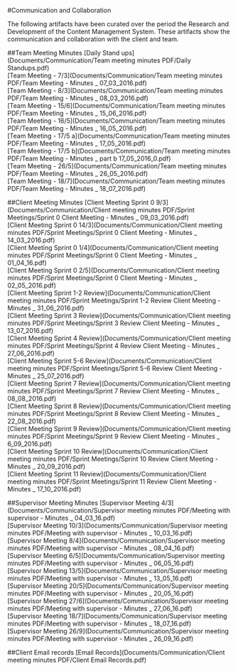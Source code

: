 #Communication and Collaboration

The following artifacts have been curated over the period the Research and
Development of the Content Management System. These artifacts show the communication
and collaboration with the client and team.

##Team Meeting Minutes
[Daily Stand ups](Documents/Communication/Team meeting minutes PDF/Daily Standups.pdf)  
[Team Meeting - 7/3](Documents/Communication/Team meeting minutes PDF/Team Meeting - Minutes _ 07_03_2016.pdf)  
[Team Meeting - 8/3](Documents/Communication/Team meeting minutes PDF/Team Meeting - Minutes _ 08_03_2016.pdf)  
[Team Meeting - 15/6](Documents/Communication/Team meeting minutes PDF/Team Meeting - Minutes _ 15_06_2016.pdf)  
[Team Meeting - 16/5](Documents/Communication/Team meeting minutes PDF/Team Meeting - Minutes _ 16_05_2016.pdf)  
[Team Meeting - 17/5 a](Documents/Communication/Team meeting minutes PDF/Team Meeting - Minutes _ 17_05_2016.pdf)  
[Team Meeting - 17/5 b](Documents/Communication/Team meeting minutes PDF/Team Meeting - Minutes _ part b 17_05_2016_0.pdf)  
[Team Meeting - 26/5](Documents/Communication/Team meeting minutes PDF/Team Meeting - Minutes _ 26_05_2016.pdf)  
[Team Meeting - 18/7](Documents/Communication/Team meeting minutes PDF/Team Meeting - Minutes _ 18_07_2016.pdf)  


##Client Meeting Minutes
[Client Meeting Sprint 0 9/3](Documents/Communication/Client meeting minutes PDF/Sprint Meetings/Sprint 0 Client Meeting - Minutes _ 09_03_2016.pdf)  
[Client Meeting Sprint 0 14/3](Documents/Communication/Client meeting minutes PDF/Sprint Meetings/Sprint 0 Client Meeting - Minutes _ 14_03_2016.pdf)  
[Client Meeting Sprint 0 1/4](Documents/Communication/Client meeting minutes PDF/Sprint Meetings/Sprint 0 Client Meeting - Minutes _ 01_04_16.pdf)  
[Client Meeting Sprint 0 2/5](Documents/Communication/Client meeting minutes PDF/Sprint Meetings/Sprint 0 Client Meeting - Minutes _ 02_05_2016.pdf)  
[Client Meeting Sprint 1-2 Review](Documents/Communication/Client meeting minutes PDF/Sprint Meetings/Sprint 1-2 Review Client Meeting - Minutes _ 31_06_2016.pdf)  
[Client Meeting Sprint 3 Review](Documents/Communication/Client meeting minutes PDF/Sprint Meetings/Sprint 3 Review Client Meeting - Minutes _ 13_07_2016.pdf)  
[Client Meeting Sprint 4 Review](Documents/Communication/Client meeting minutes PDF/Sprint Meetings/Sprint 4 Review Client Meeting - Minutes _ 27_06_2016.pdf)  
[Client Meeting Sprint 5-6 Review](Documents/Communication/Client meeting minutes PDF/Sprint Meetings/Sprint 5-6 Review Client Meeting - Minutes _ 25_07_2016.pdf)  
[Client Meeting Sprint 7 Review](Documents/Communication/Client meeting minutes PDF/Sprint Meetings/Sprint 7 Review Client Meeting - Minutes _ 08_08_2016.pdf)  
[Client Meeting Sprint 8 Review](Documents/Communication/Client meeting minutes PDF/Sprint Meetings/Sprint 8 Review Client Meeting - Minutes _ 22_08_2016.pdf)  
[Client Meeting Sprint 9 Review](Documents/Communication/Client meeting minutes PDF/Sprint Meetings/Sprint 9 Review Client Meeting - Minutes _ 6_09_2016.pdf)  
[Client Meeting Sprint 10 Review](Documents/Communication/Client meeting minutes PDF/Sprint Meetings/Sprint 10 Review Client Meeting - Minutes _ 20_09_2016.pdf)  
[Client Meeting Sprint 11 Review](Documents/Communication/Client meeting minutes PDF/Sprint Meetings/Sprint 11 Review Client Meeting - Minutes _ 17_10_2016.pdf)  


##Supervisor Meeting Minutes
[Supervisor Meeting 4/3](Documents/Communication/Supervisor meeting minutes PDF/Meeting with supervisor - Minutes _ 04_03_16.pdf)  
[Supervisor Meeting 10/3](Documents/Communication/Supervisor meeting minutes PDF/Meeting with supervisor - Minutes _ 10_03_16.pdf)  
[Supervisor Meeting 8/4](Documents/Communication/Supervisor meeting minutes PDF/Meeting with supervisor - Minutes _ 08_04_16.pdf)  
[Supervisor Meeting 6/5](Documents/Communication/Supervisor meeting minutes PDF/Meeting with supervisor - Minutes _ 06_05_16.pdf)  
[Supervisor Meeting 13/5](Documents/Communication/Supervisor meeting minutes PDF/Meeting with supervisor - Minutes _ 13_05_16.pdf)  
[Supervisor Meeting 20/5](Documents/Communication/Supervisor meeting minutes PDF/Meeting with supervisor - Minutes _ 20_05_16.pdf)  
[Supervisor Meeting 27/6](Documents/Communication/Supervisor meeting minutes PDF/Meeting with supervisor - Minutes _ 27_06_16.pdf)  
[Supervisor Meeting 18/7](Documents/Communication/Supervisor meeting minutes PDF/Meeting with supervisor - Minutes _ 18_07_16.pdf)  
[Supervisor Meeting 26/9](Documents/Communication/Supervisor meeting minutes PDF/Meeting with supervisor - Minutes _ 26_09_16.pdf)  

##Client Email records
[Email Records](Documents/Communication/Client meeting minutes PDF/Client Email Records.pdf)
